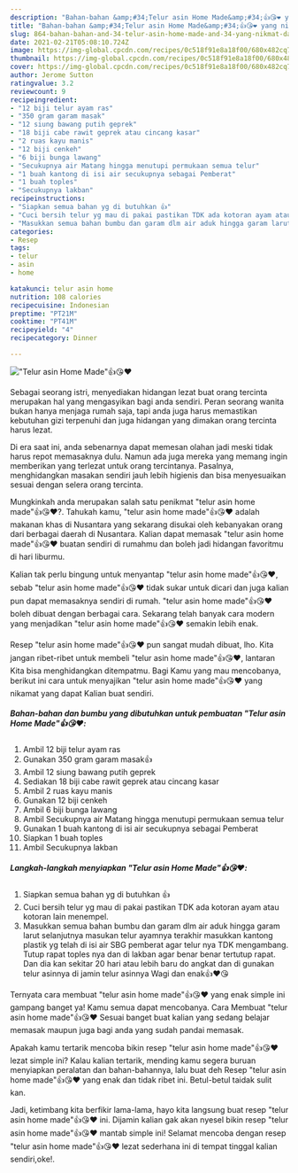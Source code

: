```yaml
---
description: "Bahan-bahan &amp;#34;Telur asin Home Made&amp;#34;👍😘❤️ yang nikmat dan Mudah Dibuat"
title: "Bahan-bahan &amp;#34;Telur asin Home Made&amp;#34;👍😘❤️ yang nikmat dan Mudah Dibuat"
slug: 864-bahan-bahan-and-34-telur-asin-home-made-and-34-yang-nikmat-dan-mudah-dibuat
date: 2021-02-21T05:08:10.724Z
image: https://img-global.cpcdn.com/recipes/0c518f91e8a18f00/680x482cq70/telur-asin-home-made👍😘❤️-foto-resep-utama.jpg
thumbnail: https://img-global.cpcdn.com/recipes/0c518f91e8a18f00/680x482cq70/telur-asin-home-made👍😘❤️-foto-resep-utama.jpg
cover: https://img-global.cpcdn.com/recipes/0c518f91e8a18f00/680x482cq70/telur-asin-home-made👍😘❤️-foto-resep-utama.jpg
author: Jerome Sutton
ratingvalue: 3.2
reviewcount: 9
recipeingredient:
- "12 biji telur ayam ras"
- "350 gram garam masak"
- "12 siung bawang putih geprek"
- "18 biji cabe rawit geprek atau cincang kasar"
- "2 ruas kayu manis"
- "12 biji cenkeh"
- "6 biji bunga lawang"
- "Secukupnya air Matang hingga menutupi permukaan semua telur"
- "1 buah kantong di isi air secukupnya sebagai Pemberat"
- "1 buah toples"
- "Secukupnya lakban"
recipeinstructions:
- "Siapkan semua bahan yg di butuhkan 👍"
- "Cuci bersih telur yg mau di pakai pastikan TDK ada kotoran ayam atau kotoran lain menempel."
- "Masukkan semua bahan bumbu dan garam dlm air aduk hingga garam larut selanjutnya masukan telur ayamnya terakhir masukkan kantong plastik yg telah di isi air SBG pemberat agar telur nya TDK mengambang. Tutup rapat toples nya dan di lakban agar benar benar tertutup rapat. Dan dia kan sekitar 20 hari atau lebih baru do angkat dan di gunakan telur asinnya di jamin telur asinnya Wagi dan enak👍❤️😘"
categories:
- Resep
tags:
- telur
- asin
- home

katakunci: telur asin home 
nutrition: 108 calories
recipecuisine: Indonesian
preptime: "PT21M"
cooktime: "PT41M"
recipeyield: "4"
recipecategory: Dinner

---
```



![&#34;Telur asin Home Made&#34;👍😘❤️](https://img-global.cpcdn.com/recipes/0c518f91e8a18f00/680x482cq70/telur-asin-home-made👍😘❤️-foto-resep-utama.jpg)

Sebagai seorang istri, menyediakan hidangan lezat buat orang tercinta merupakan hal yang mengasyikan bagi anda sendiri. Peran seorang  wanita bukan hanya menjaga rumah saja, tapi anda juga harus memastikan kebutuhan gizi terpenuhi dan juga hidangan yang dimakan orang tercinta harus lezat.

Di era  saat ini, anda sebenarnya dapat memesan olahan jadi meski tidak harus repot memasaknya dulu. Namun ada juga mereka yang memang ingin memberikan yang terlezat untuk orang tercintanya. Pasalnya, menghidangkan masakan sendiri jauh lebih higienis dan bisa menyesuaikan sesuai dengan selera orang tercinta. 



Mungkinkah anda merupakan salah satu penikmat &#34;telur asin home made&#34;👍😘❤️?. Tahukah kamu, &#34;telur asin home made&#34;👍😘❤️ adalah makanan khas di Nusantara yang sekarang disukai oleh kebanyakan orang dari berbagai daerah di Nusantara. Kalian dapat memasak &#34;telur asin home made&#34;👍😘❤️ buatan sendiri di rumahmu dan boleh jadi hidangan favoritmu di hari liburmu.

Kalian tak perlu bingung untuk menyantap &#34;telur asin home made&#34;👍😘❤️, sebab &#34;telur asin home made&#34;👍😘❤️ tidak sukar untuk dicari dan juga kalian pun dapat memasaknya sendiri di rumah. &#34;telur asin home made&#34;👍😘❤️ boleh dibuat dengan berbagai cara. Sekarang telah banyak cara modern yang menjadikan &#34;telur asin home made&#34;👍😘❤️ semakin lebih enak.

Resep &#34;telur asin home made&#34;👍😘❤️ pun sangat mudah dibuat, lho. Kita jangan ribet-ribet untuk membeli &#34;telur asin home made&#34;👍😘❤️, lantaran Kita bisa menghidangkan ditempatmu. Bagi Kamu yang mau mencobanya, berikut ini cara untuk menyajikan &#34;telur asin home made&#34;👍😘❤️ yang nikamat yang dapat Kalian buat sendiri.

<!--inarticleads1-->

##### Bahan-bahan dan bumbu yang dibutuhkan untuk pembuatan &#34;Telur asin Home Made&#34;👍😘❤️:

1. Ambil 12 biji telur ayam ras
1. Gunakan 350 gram garam masak👍
1. Ambil 12 siung bawang putih geprek
1. Sediakan 18 biji cabe rawit geprek atau cincang kasar
1. Ambil 2 ruas kayu manis
1. Gunakan 12 biji cenkeh
1. Ambil 6 biji bunga lawang
1. Ambil Secukupnya air Matang hingga menutupi permukaan semua telur
1. Gunakan 1 buah kantong di isi air secukupnya sebagai Pemberat
1. Siapkan 1 buah toples
1. Ambil Secukupnya lakban




<!--inarticleads2-->

##### Langkah-langkah menyiapkan &#34;Telur asin Home Made&#34;👍😘❤️:

1. Siapkan semua bahan yg di butuhkan 👍
1. Cuci bersih telur yg mau di pakai pastikan TDK ada kotoran ayam atau kotoran lain menempel.
1. Masukkan semua bahan bumbu dan garam dlm air aduk hingga garam larut selanjutnya masukan telur ayamnya terakhir masukkan kantong plastik yg telah di isi air SBG pemberat agar telur nya TDK mengambang. Tutup rapat toples nya dan di lakban agar benar benar tertutup rapat. Dan dia kan sekitar 20 hari atau lebih baru do angkat dan di gunakan telur asinnya di jamin telur asinnya Wagi dan enak👍❤️😘




Ternyata cara membuat &#34;telur asin home made&#34;👍😘❤️ yang enak simple ini gampang banget ya! Kamu semua dapat mencobanya. Cara Membuat &#34;telur asin home made&#34;👍😘❤️ Sesuai banget buat kalian yang sedang belajar memasak maupun juga bagi anda yang sudah pandai memasak.

Apakah kamu tertarik mencoba bikin resep &#34;telur asin home made&#34;👍😘❤️ lezat simple ini? Kalau kalian tertarik, mending kamu segera buruan menyiapkan peralatan dan bahan-bahannya, lalu buat deh Resep &#34;telur asin home made&#34;👍😘❤️ yang enak dan tidak ribet ini. Betul-betul taidak sulit kan. 

Jadi, ketimbang kita berfikir lama-lama, hayo kita langsung buat resep &#34;telur asin home made&#34;👍😘❤️ ini. Dijamin kalian gak akan nyesel bikin resep &#34;telur asin home made&#34;👍😘❤️ mantab simple ini! Selamat mencoba dengan resep &#34;telur asin home made&#34;👍😘❤️ lezat sederhana ini di tempat tinggal kalian sendiri,oke!.

